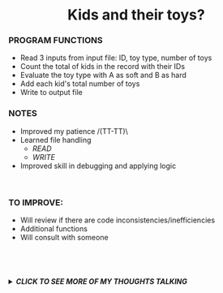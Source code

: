  **<h1 align="center">Kids and their toys?</h1>**

### **PROGRAM FUNCTIONS**
- Read 3 inputs from input file: ID, toy type, number of toys
- Count the total of kids in the record with their IDs
- Evaluate the toy type with A as soft and B as hard
- Add each kid's total number of toys 
- Write to output file

### **NOTES**
- Improved my patience /(TT-TT)\
- Learned file handling
    - _READ_
    - _WRITE_
- Improved skill in debugging and applying logic

<br/>

### **TO IMPROVE:**
- Will review if there are code inconsistencies/inefficiencies 
- Additional functions
- Will consult with someone

<br/>

#
<details><summary><b><i>CLICK TO SEE MORE OF MY THOUGHTS TALKING</i></b></summary>

> From the previous programs, I only tried to test and learn programming basic programs in COBOL. I wrote in their TO IMPROVE: section the improvements I think are needed, or should I go back to for. But I had a great conversation with someone. <br/><br/>I didn't know much about COBOL- its use, its history. Even so, I delved into it and tried to learn by starting on creating basic programs. My main goal in delving here is to be able to make a program that my group will submit for our midterms and finals. Okay, so, just as I have mentioned in my previous programs, one of their improvements I included is error handling. I was kind of impatient and annoyed about how I see my program's code inefficient (including the test programs I have not uploaded here), but I was told that COBOL was not like the other languages I am used to!<br/><br/>So, just to shorten it- these are the key terms/points I learned from my friend as we discussed COBOL: PUNCH CARDS, ACCOUNTING/BANK, COMPUTATION, PROVIDED INPUT AND COBOL PROCESSES IT, AND ITS USE IS NOT THE SAME AS HOW THE NEWER LANGUAGES ARE USED. Great! And so that really boosts my progress in learning COBOL. <i>Thanks again, Lou!</i><br/><br/>I then fast-forwarded to practicing file handling since it is what I am going to need to program our midterm's COBOL program, and since our midterm is nearing. What my plan for our midterm's program seemed simple (I thought it was simple too, lol), but it was actually really hard to program. Maybe because I just started learning COBOL lately? I had everything processed in my mind, but my hand can't seem to keep up. So, I made this simple program as practice, as it was similar to what I will do for our midterms. THANKFULLY, IT WORKED!🤩<br/><br/>I'm so happy this worked. This is just a simple program, but it feels awesome to make it from scratch. I'm grateful for my acquired skillset in other languages as they really help; it just feels like converting another language into COBOL's syntax. <i>Anyhow, I hope to continue making progress! If you are reading this, I hope you'll enjoy what you started learning too~</i>

</details>